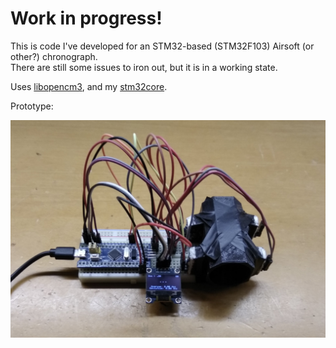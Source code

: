 # Work in progress!

This is code I've developed for an STM32-based (STM32F103) Airsoft (or other?) chronograph.  
There are still some issues to iron out, but it is in a working state.

Uses [libopencm3](https://github.com/libopencm3/libopencm3), and my [stm32core](https://github.com/gkatev/stm32core).

Prototype:

![alt text](images/prototype.jpg)
